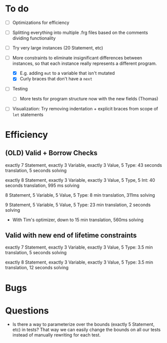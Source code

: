 # To do

- [ ] Optimizations for efficiency

- [ ] Splitting everything into multiple .frg files based on the comments dividing functionality

- [ ] Try very large instances (20 Statement, etc)

- [ ] More constraints to eliminate insignificant differences between instances, so that
      each instance really represents a different program.

  - [x] E.g. adding `mut` to a variable that isn't mutated
  - [x] Curly braces that don't have a `next`

- [ ] Testing

  - [ ] More tests for program structure now with the new fields (Thomas)

- [ ] Visualization: Try removing indentation + explicit braces from scope of `let` statements

# Efficiency

## (**OLD**) Valid + Borrow Checks

exactly 7 Statement, exactly 3 Variable, exactly 3 Value, 5 Type: 43 seconds translation, 5 seconds solving

exactly 8 Statement, exactly 3 Variable, exactly 3 Value, 5 Type, 5 Int: 40 seconds translation, 995 ms solving

8 Statement, 5 Variable, 5 Value, 5 Type: 8 min translation, 311ms solving

9 Statement, 5 Variable, 5 Value, 5 Type: 23 min translation, 2 seconds solving

- With Tim's optimizer, down to 15 min translation, 560ms solving

## Valid **with new end of lifetime constraints**

exactly 7 Statement, exactly 3 Variable, exactly 3 Value, 5 Type: 3.5 min translation, 5 seconds solving

exactly 8 Statement, exactly 3 Variable, exactly 3 Value, 5 Type: 3.5 min translation, 12 seconds solving

# Bugs

# Questions

- Is there a way to parameterize over the bounds (exactly 5 Statement, etc)
  in tests? That way we can easily change the bounds on all our tests instead
  of manually rewriting for each test.
